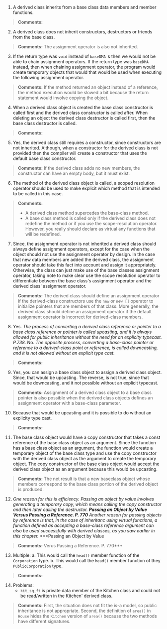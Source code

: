 1. A derived class inherits from a base class data members and
member functions. 
> **Comments:**
2. A derived class does not inherit constructors,
destructors or friends from the base class. 
> **Comments:**
> The assignment operator is also not inherited.
3. If the return type was `void` instead of `baseDMA &`
then we would not be able to chain assignment operators. If
the return type was `baseDMA` instead, then when chaining
assignment operator, the program would create temporary objects
that would that would be used when executing the following assignment
operator.
> **Comments:**
> If the method returned an object instead of a reference, the
> method execution would be slowed a bit because the return statement
> would involve copying the object.
4. When a derived class object is created the base class constructor
is called first and the derived class constructor is called after.
When deleting an object the derived class destructor is called first,
then the base class destructor is called.
> **Comments:**
5. Yes, the derived class still requires a constructor, since constructors
are not inherited. Although, when a constructor for the derived class is not
provided then the compiler will create a constructor that uses the default
base class constructor.
> **Comments:**
> If the derived class adds no new members, the constructor can have
> an empty body, but it must exist.
6. The method of the derived class object is called, a scoped resolution
operator should be used to make explicit which method that is intended
to be called in this case.
> **Comments:**
> * A derived class method supercedes the base-class method.
> * A base class method is called only if the derived class does not redefine
> the method or if you use the scope-resolution operator. However, you
> really should declare as virtual any functions that will be redefined.
7. Since, the assignment operator is not inherited a derived class should
always define assignment operators, except for the case when the object
should not use the assignment operator by design. In the case that new data
members are added the derived class, the assignment operator should take
this fact into account and assign it appropriately. Otherwise, the
class can just make use of the base classes assignment operator, taking
note to make clear use the scope resolution operator to differentiate
between the base class's assignment operator and the derived class'
assignment operator.
> **Comments:**
> The derived class should define an assignment operator if the derived-class
> constructors use the `new` or `new []` operator to initialize pointers
> that are members of that class. More generally, the derived class should
> define an assignment operator if the default assignment operator is incorrect
> for derived-class members.
8. Yes. *The process of converting a derived class reference or pointer
to a base class reference or pointer is called upcasting, and it is always
allowed for public inheritance without the need for an explicity typecast. 
P.738*. No. *The opposite process, converting a base-class pointer or reference
to a derived-class point or reference, is called downcasting, and it is not
allowed without an explicit type cast.*
> **Comments:**
9. Yes, you can assign a base class object to assign a derived class object.
Since, that would be upcasting. The reverse, is not true, since that would be
downcasting, and it not possible without an explicit typecast.
> **Comments:**
> Assignment of a derived class object to a base class pointer is also
> possible when the derived class objects defines an assignment operator
> with a base-class parameter.
10. Because that would be upcasting and it is possible to do without an
explicity type cast.
> **Comments:**
11. The base class object would have a copy constructor that takes a const reference
of the base class object as an argument. Since the function has a base class object
as an argument, the function would create a temporary object of the base class
type and use the copy constructor with the derived class object as the
argument to create the temporary object. The copy constructor of the base
class object would accept the derived class object as an argument because this
would be upcasting. 
> **Comments:**
> The net result is that a new baseclass object whose members correspond to the
> base class portion of the derived object is produced.
12. *One reason for this is efficiency. Passing an object by value involves
generating a temporary copy, which means calling the copy constructor and then
later calling the destructor.* ***Passing an Object by Value Versus Passing
a Reference. P. 770***
*Another reason for passing objects by reference is that, in the case of
inheritanc using virtual functions, a function defined as accepting a
base-class reference argument can also be used successfully with derived
classes, as you saw earlier in this chapter.* ***Passing an Object by Value
> **Comments:**
Verus Passing a Reference. P. 770***
13. Multiple:
	a. This would call the `head()` member function of the `Corporation` type.
	b. This would call the `head()` member function of they `PublicCorporation`
	type.
> **Comments:**
14. Problems:
	* `kit_sq_ft` is private data member of the Kitchen class and could
		not be read/written in the Kitchen' derived class.
> **Comments:**
> First, the situation does not fit the is-a model, so public inheritance
> is not appropriate. Second, the definition of `area()` in `House` hides
> the `Kitchen` version of `area()` because the two methods have different
> signatures.
